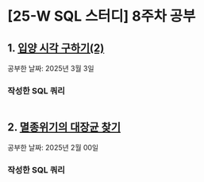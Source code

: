 # [25-W SQL 스터디] 8주차 공부

## 1. [입양 시각 구하기(2)](https://school.programmers.co.kr/learn/courses/30/lessons/59413)
공부한 날짜: 2025년 3월 3일

### 작성한 SQL 쿼리
```SQL
```

## 2. [멸종위기의 대장균 찾기](https://school.programmers.co.kr/learn/courses/30/lessons/301651)
공부한 날짜: 2025년 2월 00일

### 작성한 SQL 쿼리
```SQL
```
